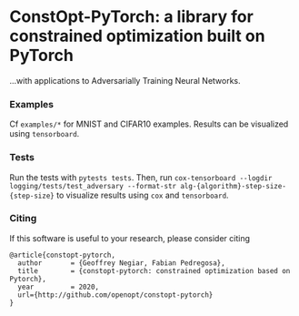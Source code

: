 # ConstOpt-PyTorch: a library for constrained optimization built on PyTorch
 ...with applications to Adversarially Training Neural Networks.

### Examples

Cf `examples/*` for MNIST and CIFAR10 examples. Results can be visualized using `tensorboard`.

### Tests

Run the tests with `pytests tests`. Then, run
```cox-tensorboard --logdir logging/tests/test_adversary --format-str alg-{algorithm}-step-size-{step-size}```
to visualize results using `cox` and `tensorboard`.

### Citing

If this software is useful to your research, please consider citing
```
@article{constopt-pytorch,
  author       = {Geoffrey Negiar, Fabian Pedregosa},
  title        = {constopt-pytorch: constrained optimization based on Pytorch},
  year         = 2020,
  url={http://github.com/openopt/constopt-pytorch}
}
```
